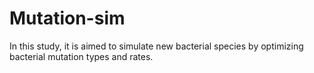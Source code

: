 # Mutation-sim
In this study, it is aimed to simulate new bacterial species by optimizing bacterial mutation types and rates.
